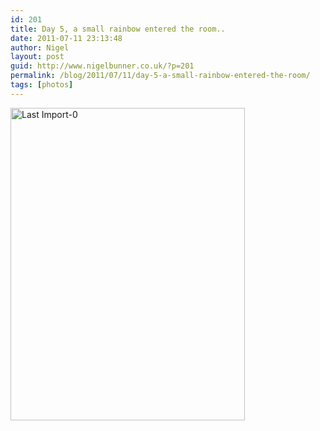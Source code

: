 ```yaml
---
id: 201
title: Day 5, a small rainbow entered the room..
date: 2011-07-11 23:13:48
author: Nigel
layout: post
guid: http://www.nigelbunner.co.uk/?p=201
permalink: /blog/2011/07/11/day-5-a-small-rainbow-entered-the-room/
tags: [photos]
---
```

[<img src="http://farm7.static.flickr.com/6134/5928083028_351d802be5.jpg" width="375" height="500" alt="Last Import-0" />](http://www.flickr.com/photos/icklephotos/5928083028/ "Last Import-0 by icle fotos, on Flickr")